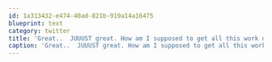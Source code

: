 ```yaml
---
id: 1a313432-e474-40ad-821b-919a14a16475
blueprint: text
category: twitter
title: 'Great..  JUUUST great. How am I supposed to get all this work done in an even shorter day?http://bit.ly/clydAa'
caption: 'Great..  JUUUST great. How am I supposed to get all this work done in an even shorter day?http://bit.ly/clydAa'
---
```

